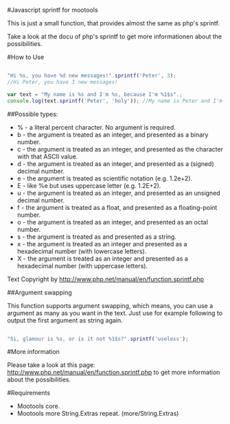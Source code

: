 #Javascript sprintf for mootools

This is just a small function, that provides almost the same as php's sprintf.

Take a look at the docu of php's sprintf to get more informationen about the possibilities.

#How to Use

```javascript

"Hi %s, you have %d new messages!".sprintf('Peter', 3);
//Hi Peter, you have 3 new messages!

var text = "My name is %s and I'm %s, because I'm %1$s".;
console.log(text.sprintf('Peter', 'holy')); //My name is Peter and I'm holy, because I'm Peter

```

##Possible types:

 - % - a literal percent character. No argument is required.
 - b - the argument is treated as an integer, and presented as a binary number.
 - c - the argument is treated as an integer, and presented as the character with that ASCII value.
 - d - the argument is treated as an integer, and presented as a (signed) decimal number.
 - e - the argument is treated as scientific notation (e.g. 1.2e+2).
 - E - like %e but uses uppercase letter (e.g. 1.2E+2).
 - u - the argument is treated as an integer, and presented as an unsigned decimal number.
 - f - the argument is treated as a float, and presented as a floating-point number.
 - o - the argument is treated as an integer, and presented as an octal number.
 - s - the argument is treated as and presented as a string.
 - x - the argument is treated as an integer and presented as a hexadecimal number (with lowercase letters).
 - X - the argument is treated as an integer and presented as a hexadecimal number (with uppercase letters).

Text Copyright by http://www.php.net/manual/en/function.sprintf.php

##Argument swapping

This function supports argument swapping, which means, you can use a argument as many as you want in the text.
Just use for example following to output the first argument as string again.

```javascript

"Si, glamour is %s, or is it not %1$s?".sprintf('useless');

```

#More information

Please take a look at this page: http://www.php.net/manual/en/function.sprintf.php
to get more information about the possibilities.


#Requirements

 - Mootools core.
 - Mootools more String.Extras repeat. (more/String.Extras)
